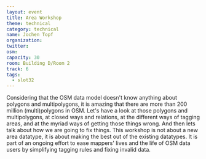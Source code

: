 ```yaml
---
layout: event
title: Area Workshop
theme: technical
category: technical
name: Jochen Topf
organization:
twitter:
osm:
capacity: 30
room: Building D/Room 2
track: 6
tags:
  - slot32
---
```

Considering that the OSM data model doesn't know anything about polygons and multipolygons, it is amazing that there are more than 200 million (multi)polygons in OSM. Let's have a look at those polygons and multipolygons, at closed ways and relations, at the different ways of tagging areas, and at the myriad ways of getting those things wrong. And then lets talk about how we are going to fix things. This workshop is not about a new area datatype, it is about making the best out of the existing datatypes. It is part of an ongoing effort to ease mappers' lives and the life of OSM data users by simplifying tagging rules and fixing invalid data.
